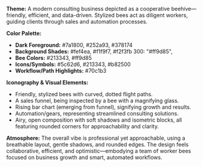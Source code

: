 **Theme:**
A modern consulting business depicted as a cooperative beehive—friendly, efficient, and data-driven. Stylized bees act as diligent workers, guiding clients through sales and automation processes.

**Color Palette:**
- **Dark Foreground:** #7a1800, #252a93, #378174
- **Background Shades:** #fef4ea, #f1f9f7, #f2f3fb
          300: "#ff9d85",
- **Bee Colors:** #213343, #ff9d85
- **Icons/Symbols:** #5c62d6, #213343, #b82500
- **Workflow/Path Highlights:** #70c1b3

**Iconography & Visual Elements:**
- Friendly, stylized bees with curved, dotted flight paths.
- A sales funnel, being inspected by a bee with a magnifying glass.
- Rising bar chart (emerging from funnel), signifying growth and results.
- Automation/gears, representing streamlined consulting solutions.
- Airy, open composition with soft shadows and isometric blocks, all featuring rounded corners for approachability and clarity.

**Atmosphere:**
The overall vibe is professional yet approachable, using a breathable layout, gentle shadows, and rounded edges. The design feels collaborative, efficient, and optimistic—embodying a team of worker bees focused on business growth and smart, automated workflows.

